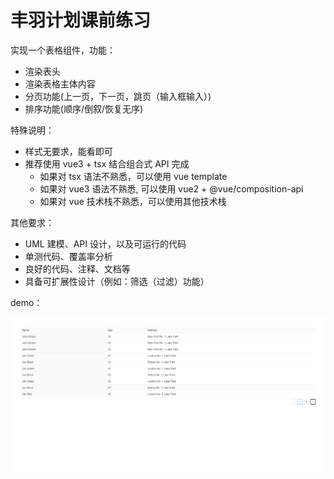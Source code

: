 # 丰羽计划课前练习

实现一个表格组件，功能：

- 渲染表头
- 渲染表格主体内容
- 分页功能(上一页，下一页，跳页（输入框输入）)
- 排序功能(顺序/倒叙/恢复无序)

特殊说明：

- 样式无要求，能看即可
- 推荐使用 vue3 + tsx 结合组合式 API 完成
  - 如果对 tsx 语法不熟悉，可以使用 vue template
  - 如果对 vue3 语法不熟悉, 可以使用 vue2 + @vue/composition-api
  - 如果对 vue 技术栈不熟悉，可以使用其他技术栈

其他要求：

- UML 建模、API 设计，以及可运行的代码
- 单测代码、覆盖率分析
- 良好的代码、注释、文档等
- 具备可扩展性设计（例如：筛选（过滤）功能）

demo：

![image](src/assets/demo.jpg)